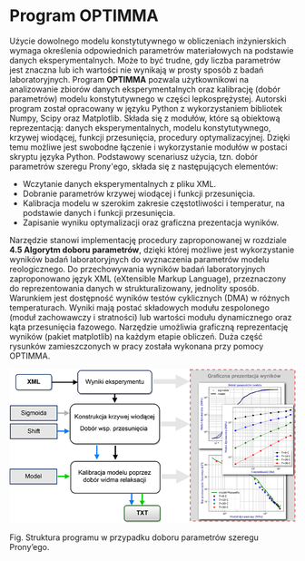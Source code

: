 # Program OPTIMMA
Użycie dowolnego modelu konstytutywnego w obliczeniach inżynierskich wymaga określenia odpowiednich parametrów materiałowych na podstawie danych eksperymentalnych. Może to być trudne, gdy liczba parametrów jest znaczna lub ich wartości nie wynikają w prosty sposób z badań laboratoryjnych. Program **OPTIMMA** pozwala użytkownikowi na analizowanie zbiorów danych eksperymentalnych oraz kalibrację (dobór parametrów) modelu konstytutywnego w części lepkosprężystej. Autorski program został opracowany w języku Python z wykorzystaniem bibliotek Numpy, Scipy oraz Matplotlib. Składa się z modułów, które są obiektową reprezentacją: danych eksperymentalnych, modelu konstytutywnego, krzywej wiodącej, funkcji przesunięcia, procedury optymalizacyjnej. Dzięki temu możliwe jest swobodne łączenie i wykorzystanie modułów w postaci skryptu języka Python. Podstawowy scenariusz użycia, tzn. dobór parametrów szeregu Prony'ego, składa się z następujących elementów:   
- Wczytanie danych eksperymentalnych z pliku XML.
- Dobranie parametrów krzywej wiodącej i funkcji przesunięcia.
- Kalibracja modelu w szerokim zakresie częstotliwości i temperatur, na podstawie danych i funkcji przesunięcia.
- Zapisanie wyniku optymalizacji oraz graficzna prezentacja wyników.   

Narzędzie stanowi implementację procedury zaproponowanej w rozdziale **4.5 Algorytm doboru parametrów**, dzięki której możliwe jest wykorzystanie wyników badań laboratoryjnych do wyznaczenia parametrów modelu reologicznego. Do przechowywania wyników badań laboratoryjnych zaproponowano język XML (eXtensible Markup Language), przeznaczony do reprezentowania danych w strukturalizowany, jednolity sposób. Warunkiem jest dostępność wyników testów cyklicznych (DMA) w różnych temperaturach. Wyniki mają postać składowych modułu zespolonego (moduł zachowawczy i stratności) lub wartości modułu dynamicznego oraz kąta przesunięcia fazowego. Narzędzie umożliwia graficzną reprezentację wyników (pakiet matplotlib) na każdym etapie obliczeń. Duża część rysunków zamieszczonych w pracy została wykonana przy pomocy OPTIMMA.
<p align="center">
  <img src="https://github.com/RafalMichalczyk/PavementDesign/blob/main/imgs/OPTIMMA_flow.png?raw=false" alt="Struktura programu w przypadku doboru parametrów szeregu Prony’ego"/>
</p> 
Fig. Struktura programu w przypadku doboru parametrów szeregu Prony’ego.
